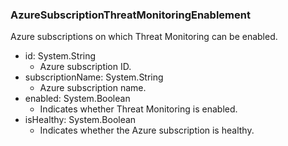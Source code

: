 ### AzureSubscriptionThreatMonitoringEnablement
Azure subscriptions on which Threat Monitoring can be enabled.

- id: System.String
  - Azure subscription ID.
- subscriptionName: System.String
  - Azure subscription name.
- enabled: System.Boolean
  - Indicates whether Threat Monitoring is enabled.
- isHealthy: System.Boolean
  - Indicates whether the Azure subscription is healthy.
